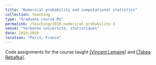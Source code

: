 ```yaml
---
title: "Numerical probability and computational statistics"
collection: teaching
type: "Graduate course M1"
permalink: /teaching/2019-numerical-probability-3
venue: "Sorbonne université, statistiques"
date: 2019,2020
location: "Paris, France"
---
```


Code assignments for the course taught [[Vincent Lemaire]](https://perso.lpsm.paris/~vlemaire/) and [[Tabea Rebafka]](https://perso.lpsm.paris/~rebafka/).

